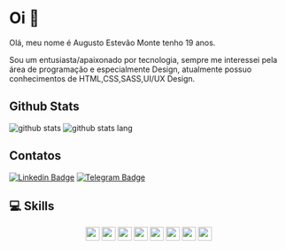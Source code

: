 # Oi 👋

Olá, meu nome é Augusto Estevão Monte tenho 19 anos.

Sou um entusiasta/apaixonado por tecnologia, sempre me interessei pela área de programação e especialmente Design, atualmente possuo conhecimentos de HTML,CSS,SASS,UI/UX Design.


## Github Stats
![github stats](https://github-readme-stats.vercel.app/api?username=augustoestevaomonte&show_icons=true&theme=highcontrast&hide_border=true&layout=compact)
![github stats lang](https://github-readme-stats.vercel.app/api/top-langs/?username=augustoestevaomonte&layout=compact&theme=highcontrast&hide_border=true)


## Contatos

[![Linkedin Badge](https://img.shields.io/badge/-LinkedIn-blue?style=flat&logo=Linkedin&logoColor=white&link=https://www.linkedin.com/in/augusto-estev%C3%A3o-monte-448a80136/)](https://www.linkedin.com/in/augusto-estev%C3%A3o-monte-448a80136/)
[![Telegram Badge](https://img.shields.io/badge/-Telegram-1ca0f1?style=flat-square&labelColor=1ca0f1&logo=telegram&logoColor=white&link=https://t.me/AugustoEs)](https://t.me/AugustoEs)

## 💻 Skills
<p align="center">
<img src="https://img.shields.io/badge/JavaScript-%23F7DF1E.svg?&logo=javascript&logoColor=black&style=flat&style=plastic" height="25"/>
<img src="https://img.shields.io/badge/-HTML5-F16529?logo=html5&logoColor=white&style=flat&style=plastic" height="25"/>
<img src="https://img.shields.io/badge/-CSS3-00BFFF?logo=css3&logoColor=white&style=flat&style=plastic" height="25"/>
<img src="https://img.shields.io/badge/Sass-C76494.svg?&logo=sass&logoColor=white&style=flat&style=plastic" height="25"/>
<img src="https://img.shields.io/badge/Bootstrap-6B419A.svg?&logo=bootstrap&logoColor=white&style=flat&style=plastic" height="25"/>
<img src="https://img.shields.io/badge/-GitHub-181717?&logo=github&style=flat&style=plastic" height="25"/>
<img src="https://img.shields.io/badge/GitLab-white.svg?&logo=gitlab&logoColor=white&style=flat&style=plastic" height="25"/>
<img src="https://img.shields.io/badge/-Git-FF4500?&logo=git&logoColor=white&style=flat&style=plastic" height="25"/>
</p>

